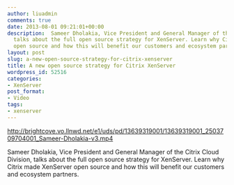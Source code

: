```yaml
---
author: liuadmin
comments: true
date: 2013-08-01 09:21:01+00:00
description:  Sameer Dholakia, Vice President and General Manager of the Citrix Cloud Division,
  talks about the full open source strategy for XenServer. Learn why Citrix made XenServer
  open source and how this will benefit our customers and ecosystem partners.
layout: post
slug: a-new-open-source-strategy-for-citrix-xenserver
title: A new open source strategy for Citrix XenServer
wordpress_id: 52516
categories:
- XenServer
post_format:
- Video
tags:
- xenserver
---
```


http://brightcove.vo.llnwd.net/e1/uds/pd/13639319001/13639319001_2503709704001_Sameer-Dholakia-v3.mp4

Sameer Dholakia, Vice President and General Manager of the Citrix Cloud Division, talks about the full open source strategy for XenServer. Learn why Citrix made XenServer open source and how this will benefit our customers and ecosystem partners.
